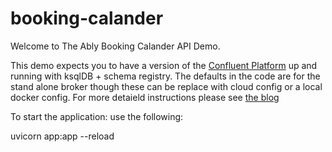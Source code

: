# booking-calander

Welcome to The Ably Booking Calander API Demo.  

This demo expects you to have a version of the [Confluent Platform](https://docs.confluent.io/platform/current/quickstart/ce-quickstart.html) up and running with ksqlDB + schema registry. The defaults in the code are for the stand alone broker though these can be replace with cloud config or a local docker config.
For more detaield instructions please see [the blog](wwww.ably.com)

To start the application: use the following: 

uvicorn app:app --reload

